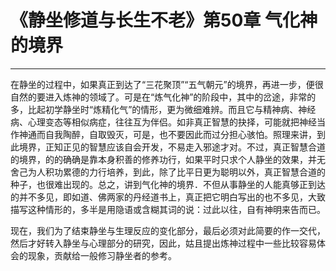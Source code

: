 # 《静坐修道与长生不老》第50章 气化神的境界

------

在静坐的过程中，如果真正到达了“三花聚顶”“五气朝元”的境界，再进一步，便很自然的要进入炼神的领域了。可是在“炼气化神”的阶段中，其中的岔途，非常的多，比起初学静坐时“炼精化气”的情形，更为微细难辨。而且它与精神病、神经病、心理变态等相似病症，往往互为伴侣。如非真正智慧的抉择，可能就把神经当作神通而自我陶醉，自取毁灭，可是，也不要因此而过分担心骇怕。照理来讲，到此境界，正知正见的智慧应该自会开发，不易走入邪途才对。不过，真正智慧合道的境界，的的确确是靠本身积善的修养功行，如果平时只求个人静坐的效果，并无舍己为人积功累德的力行培养，到此，除了比平日更为聪明以外，真正智慧合道的种子，也很难出现的。总之，讲到气化神的境界．不但从事静坐的人能真够正到达的并不多见，即如道、佛两家的丹经道书上，真正把它明白写出的也不多见，大致描写这种情形的，多半是用隐语或含糊其词的说：过此以往，自有神明来告而已。

现在，我们为了结束静坐与生理反应的变化部分，最后必须对此简要的作一交代，然后才好转入静坐与心理部分的研究，因此，姑且提出炼神过程中一些比较容易体会的现象，贡献给一般修习静坐者的参考。